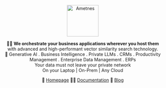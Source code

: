 <p align="center">
  <img height="100" src="" alt="Ametnes" title="Ametnes">
</p>

<p align="center">
    🙋‍♀️ <b>We orchestrate your business applications wherever you host them</b> <br>
with advanced and high-performant vector similarity search technology.<br>
👋 Generative AI . Business Intelligence . Private LLMs . CRMs . Productivity Management . Enterprise Data Management . ERPs
<br/>
Your data must not leave your private network
<br/>
On your Laptop | On-Prem | Any Cloud
</p>
<p align="center">
</p>

<p align="center">
🧙 <a href="https://cloud.ametnes.com">Homepage</a>
👩‍💻 <a href="https://cloud.ametnes.com/docs/">Documentation</a>
🍿 <a href="https://qdrant.to/cloud">Blog</a>

</p>
